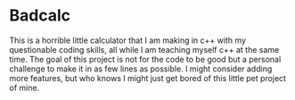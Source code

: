 # Badcalc
This is a horrible little calculator that I am making in c++ with my questionable coding skills, all while I am teaching myself c++ at the same time. The goal of this project is not for the code to be good but a personal challenge to make it in as few lines as possible. I might consider adding more features, but who knows I might just get bored of this little pet project of mine.
